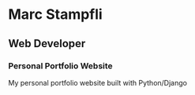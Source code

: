 # Marc Stampfli
## Web Developer
### Personal Portfolio Website
My personal portfolio website built with Python/Django
